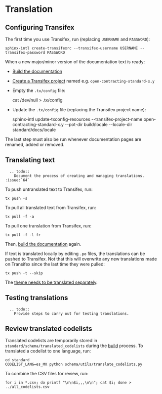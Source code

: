 # Translation

## Configuring Transifex

The first time you use Transifex, run (replacing `USERNAME` and `PASSWORD`):

```shell
sphinx-intl create-transifexrc --transifex-username USERNAME --transifex-password PASSWORD
```

When a new major/minor version of the documentation text is ready:

* [Build the documentation](build)
* [Create a Transifex project](https://www.transifex.com/OpenDataServices/) named e.g. `open-contracting-standard-x.y`
* Empty the `.tx/config` file:

    cat /dev/null > .tx/config

* Update the `.tx/config` file (replacing the Transifex project name):

    sphinx-intl update-txconfig-resources --transifex-project-name open-contracting-standard-x.y --pot-dir build/locale --locale-dir standard/docs/locale

The last step must also be run whenever documentation pages are renamed, added or removed.

## Translating text

```eval_rst
  .. todo::
    Document the process of creating and managing translations. :issue:`64`
```

To push untranslated text to Transifex, run:

```shell
tx push -s
```

To pull all translated text from Transifex, run:

```shell
tx pull -f -a
```

To pull one translation from Transifex, run:

```shell
tx pull -f -l fr
```

Then, [build the documentation](build) again.

If text is translated locally by editing `.po` files, the translations can be pushed to Transifex. Not that this will overwrite any new translations made on Transifex since the last time they were pulled:

```
tx push -t --skip
```

The [theme needs to be translated separately](https://github.com/open-contracting/standard_theme#translations).

## Testing translations

```eval_rst
  .. todo::
    Provide steps to carry out for testing translations.
```

## Review translated codelists

Translated codelists are temporarily stored in `standard/schema/translated_codelists` during the [build](build) process. To translated a codelist to one language, run:

```shell
cd standard
CODELIST_LANG=es_MX python schema/utils/translate_codelists.py
```

To combine the CSV files for review, run:

```shell
for i in *.csv; do printf "\n\n$i,,,\n\n"; cat $i; done > ../all_codelists.csv
```
